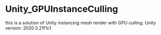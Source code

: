 # Unity_GPUInstanceCulling
this is a solution of Unity instancing mesh render with GPU culling.
Unity version: 2020.3.21f1c1
